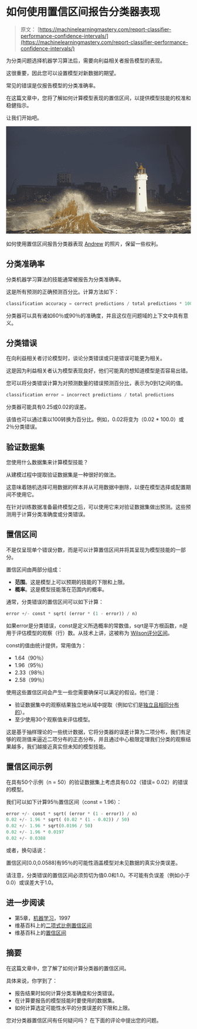 # 如何使用置信区间报告分类器表现

> 原文： [https://machinelearningmastery.com/report-classifier-performance-confidence-intervals/](https://machinelearningmastery.com/report-classifier-performance-confidence-intervals/)

为分类问题选择机器学习算法后，需要向利益相关者报告模型的表现。

这很重要，因此您可以设置模型对新数据的期望。

常见的错误是仅报告模型的分类准确率。

在这篇文章中，您将了解如何计算模型表现的置信区间，以提供模型技能的校准和稳健指示。

让我们开始吧。

![How to Report Classifier Performance with Confidence Intervals](img/2e92d75ca53eaf79d5297bc78a6bfa10.jpg)

如何使用置信区间报告分类器表现
[Andrew](https://www.flickr.com/photos/arg_flickr/15966084776/) 的照片，保留一些权利。

## 分类准确率

分类机器学习算法的技能通常被报告为分类准确率。

这是所有预测的正确预测百分比。计算方法如下：

```py
classification accuracy = correct predictions / total predictions * 100.0
```

分类器可以具有诸如60％或90％的准确度，并且这仅在问题域的上下文中具有意义。

## 分类错误

在向利益相关者讨论模型时，谈论分类错误或只是错误可能更为相关。

这是因为利益相关者认为模型表现良好，他们可能真的想知道模型是否容易出错。

您可以将分类错误计算为对预测数量的错误预测百分比，表示为0到1之间的值。

```py
classification error = incorrect predictions / total predictions
```

分类器可能具有0.25或0.02的误差。

该值也可以通过乘以100转换为百分比。例如，0.02将变为（0.02 * 100.0）或2％分类错误。

## 验证数据集

您使用什么数据集来计算模型技能？

从建模过程中提取验证数据集是一种很好的做法。

这意味着随机选择可用数据的样本并从可用数据中删除，以便在模型选择或配置期间不使用它。

在针对训练数据准备最终模型之后，可以使用它来对验证数据集做出预测。这些预测用于计算分类准确度或分类错误。

## 置信区间

不是仅呈现单个错误分数，而是可以计算置信区间并将其呈现为模型技能的一部分。

置信区间由两部分组成：

*   **范围**。这是模型上可以预期的技能的下限和上限。
*   **概率**。这是模型技能落在范围内的概率。

通常，分类错误的置信区间可以如下计算：

```py
error +/- const * sqrt( (error * (1 - error)) / n)
```

如果error是分类错误，const是定义所选概率的常数值，sqrt是平方根函数，n是用于评估模型的观察（行）数。从技术上讲，这被称为 [Wilson评分区间](https://en.wikipedia.org/wiki/Binomial_proportion_confidence_interval#Wilson_score_interval)。

const的值由统计提供，常用值为：

*   1.64（90％）
*   1.96（95％）
*   2.33（98％）
*   2.58（99％）

使用这些置信区间会产生一些您需要确保可以满足的假设。他们是：

*   验证数据集中的观察结果独立地从域中提取（例如它们是[独立且相同分布的](https://en.wikipedia.org/wiki/Independent_and_identically_distributed_random_variables)）。
*   至少使用30个观察值来评估模型。

这是基于抽样理论的一些统计数据，它将分类器的误差计算为二项分布，我们有足够的观测值来逼近二项分布的正态分布，并且通过中心极限定理我们分类的观察结果越多，我们越接近真实但未知的模型技能。

## 置信区间示例

在具有50个示例（n = 50）的验证数据集上考虑具有0.02（错误= 0.02）的错误的模型。

我们可以如下计算95％置信区间（const = 1.96）：

```py
error +/- const * sqrt( (error * (1 - error)) / n)
0.02 +/- 1.96 * sqrt( (0.02 * (1 - 0.02)) / 50)
0.02 +/- 1.96 * sqrt(0.0196 / 50)
0.02 +/- 1.96 * 0.0197
0.02 +/- 0.0388
```

或者，换句话说：

置信区间[0.0,0.0588]有95％的可能性涵盖模型对未见数据的真实分类误差。

请注意，分类错误的置信区间必须剪切为值0.0和1.0。不可能有负误差（例如小于0.0）或误差大于1.0。

## 进一步阅读

*   第5章，[机器学习](http://www.amazon.com/dp/1259096955?tag=inspiredalgor-20)，1997
*   维基百科上的[二项式比例置信区间](https://en.wikipedia.org/wiki/Binomial_proportion_confidence_interval)
*   维基百科上的[置信区间](https://en.wikipedia.org/wiki/Confidence_interval)

## 摘要

在这篇文章中，您了解了如何计算分类器的置信区间。

具体来说，你学到了：

*   报告结果时如何计算分类准确度和分类错误。
*   在计算要报告的模型技能时要使用的数据集。
*   如何计算选定可能性水平的分类误差的下限和上限。

您对分类器置信区间有任何疑问吗？
在下面的评论中提出您的问题。